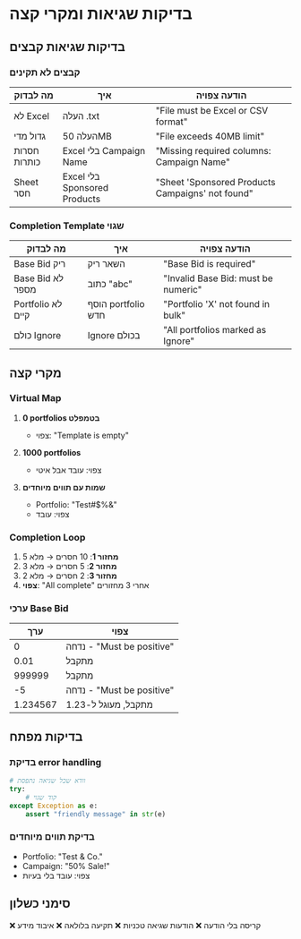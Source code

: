 # בדיקות שגיאות ומקרי קצה

## בדיקות שגיאות קבצים

### קבצים לא תקינים
| מה לבדוק | איך | הודעה צפויה |
|-----------|------|--------------|
| לא Excel | העלה .txt | "File must be Excel or CSV format" |
| גדול מדי | העלה 50MB | "File exceeds 40MB limit" |
| חסרות כותרות | Excel בלי Campaign Name | "Missing required columns: Campaign Name" |
| Sheet חסר | Excel בלי Sponsored Products | "Sheet 'Sponsored Products Campaigns' not found" |

### Completion Template שגוי
| מה לבדוק | איך | הודעה צפויה |
|-----------|------|--------------|
| Base Bid ריק | השאר ריק | "Base Bid is required" |
| Base Bid לא מספר | כתוב "abc" | "Invalid Base Bid: must be numeric" |
| Portfolio לא קיים | הוסף portfolio חדש | "Portfolio 'X' not found in bulk" |
| כולם Ignore | Ignore בכולם | "All portfolios marked as Ignore" |

## מקרי קצה

### Virtual Map
1. **0 portfolios בטמפלט**
   - צפוי: "Template is empty"

2. **1000 portfolios**
   - צפוי: עובד אבל איטי

3. **שמות עם תווים מיוחדים**
   - Portfolio: "Test#$%&"
   - צפוי: עובד

### Completion Loop
1. **מחזור 1**: 10 חסרים → מלא 5
2. **מחזור 2**: 5 חסרים → מלא 3
3. **מחזור 3**: 2 חסרים → מלא 2
4. **צפוי**: "All complete" אחרי 3 מחזורים

### ערכי Base Bid
| ערך | צפוי |
|-----|------|
| 0 | נדחה - "Must be positive" |
| 0.01 | מתקבל |
| 999999 | מתקבל |
| -5 | נדחה - "Must be positive" |
| 1.234567 | מתקבל, מעוגל ל-1.23 |

## בדיקות מפתח

### בדיקת error handling
```python
# וודא שכל שגיאה נתפסת
try:
    # קוד שגוי
except Exception as e:
    assert "friendly message" in str(e)
```

### בדיקת תווים מיוחדים
- Portfolio: "Test & Co."
- Campaign: "50% Sale!"
- צפוי: עובד בלי בעיות

## סימני כשלון
❌ קריסה בלי הודעה
❌ הודעות שגיאה טכניות
❌ תקיעה בלולאה
❌ איבוד מידע